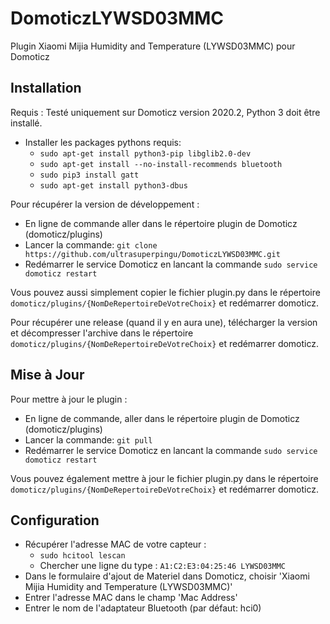 # DomoticzLYWSD03MMC
Plugin Xiaomi Mijia Humidity and Temperature (LYWSD03MMC) pour Domoticz
## Installation
Requis : Testé uniquement sur Domoticz version 2020.2, Python 3 doit être installé.
* Installer les packages pythons requis:
   - ```sudo apt-get install python3-pip libglib2.0-dev```
   - ```sudo apt-get install --no-install-recommends bluetooth```
   - ```sudo pip3 install gatt```
   - ```sudo apt-get install python3-dbus```
 
Pour récupérer la version de développement :
* En ligne de commande aller dans le répertoire plugin de Domoticz (domoticz/plugins)
* Lancer la commande: ```git clone https://github.com/ultrasuperpingu/DomoticzLYWSD03MMC.git```
* Redémarrer le service Domoticz en lancant la commande ```sudo service domoticz restart```

Vous pouvez aussi simplement copier le fichier plugin.py dans le répertoire ```domoticz/plugins/{NomDeRepertoireDeVotreChoix}``` et redémarrer domoticz.

Pour récupérer une release (quand il y en aura une), télécharger la version et décompresser l'archive dans le répertoire ```domoticz/plugins/{NomDeRepertoireDeVotreChoix}``` et redémarrer domoticz.

## Mise à Jour

Pour mettre à jour le plugin :

* En ligne de commande, aller dans le répertoire plugin de Domoticz (domoticz/plugins)
* Lancer la commande: ```git pull```
* Redémarrer le service Domoticz en lancant la commande ```sudo service domoticz restart```

Vous pouvez également mettre à jour le fichier plugin.py dans le répertoire ```domoticz/plugins/{NomDeRepertoireDeVotreChoix}``` et redémarrer domoticz.

## Configuration
 * Récupérer l'adresse MAC de votre capteur :
   - ```sudo hcitool lescan```
   - Chercher une ligne du type : ```A1:C2:E3:04:25:46 LYWSD03MMC```
 * Dans le formulaire d'ajout de Materiel dans Domoticz, choisir 'Xiaomi Mijia Humidity and Temperature (LYWSD03MMC)'
 * Entrer l'adresse MAC dans le champ 'Mac Address'
 * Entrer le nom de l'adaptateur Bluetooth (par défaut: hci0)
